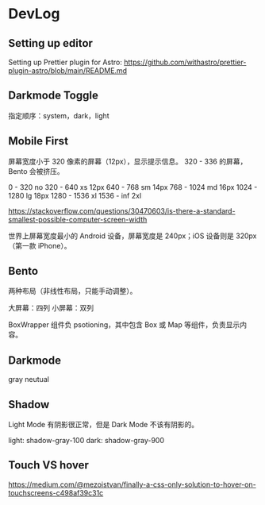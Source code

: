 # DevLog

## Setting up editor

Setting up Prettier plugin for Astro:
https://github.com/withastro/prettier-plugin-astro/blob/main/README.md

## Darkmode Toggle

指定顺序：system，dark，light

## Mobile First

屏幕宽度小于 320 像素的屏幕（12px），显示提示信息。
320 - 336 的屏幕，Bento 会被挤压。

0 - 320 no
320 - 640 xs 12px
640 - 768 sm 14px
768 - 1024 md 16px
1024 - 1280 lg 18px
1280 - 1536 xl
1536 - inf 2xl

https://stackoverflow.com/questions/30470603/is-there-a-standard-smallest-possible-computer-screen-width

世界上屏幕宽度最小的 Android 设备，屏幕宽度是 240px；iOS 设备则是 320px（第一款 iPhone）。

## Bento

两种布局（非线性布局，只能手动调整）。

大屏幕：四列
小屏幕：双列

BoxWrapper 组件负 psotioning，其中包含 Box 或 Map 等组件，负责显示内容。

## Darkmode

gray
neutual

## Shadow

Light Mode 有阴影很正常，但是 Dark Mode 不该有阴影的。

light: shadow-gray-100
dark: shadow-gray-900

## Touch VS hover

https://medium.com/@mezoistvan/finally-a-css-only-solution-to-hover-on-touchscreens-c498af39c31c
